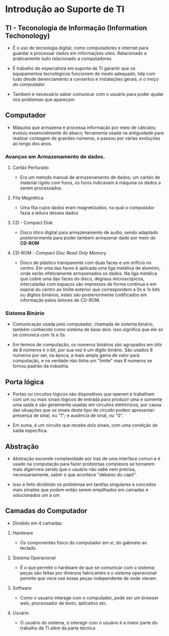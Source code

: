 # Introdução ao Suporte de TI    

## TI - Teconologia de Informação (Information Techonology)    

- É o uso de tecnologia digital, como computadores e internet para guardar e processar dados em informações uteis. Relacionado a praticamente tudo relacionado a computadores.   

- É trabalho do especialista em suporte de TI garantir que os equipamentos tecnológicos funcionem de modo adequado, lida com tudo desde derenciamento a consertos e instalações gerais; *é o moço do computador*    

- Tambem é necessário saber comunicar com o usuário para poder ajudar nos problemas que apareçam   

## Computador   

- Máquina que armazena e processa informação por meio de cálculos; evoluiu essencialmente do ábaco; ferramenta usada na antiguidade para realizar contagem de grandes números, e passou por várias evoluções ao longo dos anos.    

### Avanços em Armazenamento de dados.    

1. Cartão Perfurado
    - Era um metodo manual de armazenamento de dados; um cartão de material rígido com furos, os furos indicavam à máquina os dados a serem processados.   

2. Fita Magnética
    - Uma fita cujos dados eram magnetizados, na qual o computador fazia a leitura desses dados   

3. CD - Compact Disk
    - Disco ótico digital para armazenamento de audio, sendo adaptado posteriormente para poder tambem armazenar dado por meio do **CD-ROM**  

4. CD-ROM - *Compact Disc Read Only Memory*
    - Disco de plástico transparente com duas faces e um orifício no centro. Em uma das faces é aplicada uma liga metálica de alumínio, onde serão efetivamente armazenados os dados. Na liga metálica que cobre uma das faces do disco, degraus microscópicos, intercaladas com espaços são impressos de forma contínua e em espiral do centro ao limite exterior que correspondem a 0s e 1s bits ou dígitos binários, estes são posteriormente codificados em informação pelos leitores de CD-ROM.    

### Sistema Binário   

- Comunicação usada pelo computador, chamada de sistema binário, também conhecido como sistema de base dois. Isso significa que ele só se comunica com 1s e 0s   

- Em termos de computação, os numeros binários são agrupados em *bits* de 8 números e o bit, por sua vez é um digíto binário. São usados 8 numeros por ser, na época, a mais ampla gama de valor para computação, e na verdade não tinha um "limite" mas 8 numeros se tornou padrão da industria.    

## Porta lógica   

- Portas ou circuitos lógicos são dispositivos que operam e trabalham com um ou mais sinais lógicos de entrada para produzir uma e somente uma saída e são geralmente usadas em circuitos eletrônicos, por causa das situações que os sinais deste tipo de circuito podem apresentar: presença de sinal, ou "1"; e ausência de sinal, ou "0".   

- Em suma, é um circuito que recebe dois sinais, com uma condição de saída específica.   

## Abstração   

- Abstração esconde complexidade por tras de uma interface comun e é usado na computação para fazer problemas complexos se tornarem mais digeríveis sendo que o usuário não sabe nem precisa, necessariamente, saber o que acontece "debaixo do capô".    

- Isso é feito dividindo os problemas em tarefas singulares e conceitos mais simples que podem então serem empilhados em camadas e solucionados um a um. 

## Camadas do Computador   

- Dividido em 4 camadas:    

1. Hardware
    - Os componentes físico do computador em si; do gabinete ao teclado.   

2. Sistema Operacional
    - É o que permite o hardware de que se comunicar com o sistema; peças são feitas por diversos fabricantes e o sistema operacional permite que voce use essas peças independente de onde vieram.    

3. Software
    - Como o usuário interage com o computador, pode ser um browser web, processador de texto, aplicativo etc.   

4. Usuário
    - O usuário do sistema, e interagir com o usuário é a maior parte do trabalho de TI além da parte técnica